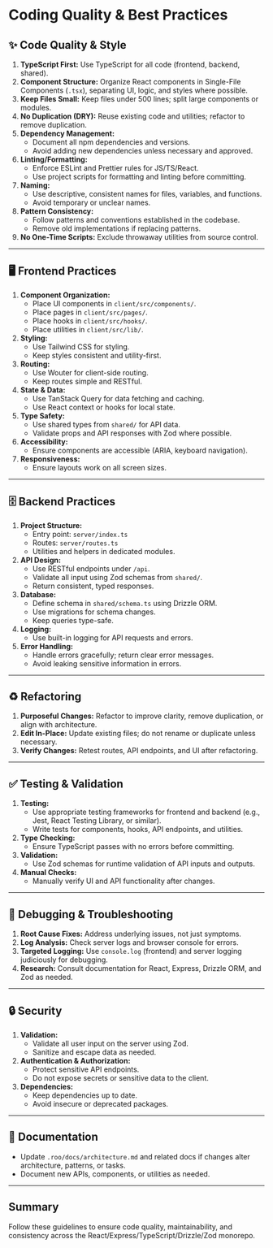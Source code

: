 # Coding Quality & Best Practices

## ✨ Code Quality & Style

1. **TypeScript First:** Use TypeScript for all code (frontend, backend, shared).
2. **Component Structure:** Organize React components in Single-File Components (`.tsx`), separating UI, logic, and styles where possible.
3. **Keep Files Small:** Keep files under 500 lines; split large components or modules.
4. **No Duplication (DRY):** Reuse existing code and utilities; refactor to remove duplication.
5. **Dependency Management:**  
   - Document all npm dependencies and versions.
   - Avoid adding new dependencies unless necessary and approved.
6. **Linting/Formatting:**  
   - Enforce ESLint and Prettier rules for JS/TS/React.
   - Use project scripts for formatting and linting before committing.
7. **Naming:**  
   - Use descriptive, consistent names for files, variables, and functions.
   - Avoid temporary or unclear names.
8. **Pattern Consistency:**  
   - Follow patterns and conventions established in the codebase.
   - Remove old implementations if replacing patterns.
9. **No One-Time Scripts:** Exclude throwaway utilities from source control.

---

## 🖥️ Frontend Practices

1. **Component Organization:**  
   - Place UI components in `client/src/components/`.
   - Place pages in `client/src/pages/`.
   - Place hooks in `client/src/hooks/`.
   - Place utilities in `client/src/lib/`.
2. **Styling:**  
   - Use Tailwind CSS for styling.
   - Keep styles consistent and utility-first.
3. **Routing:**  
   - Use Wouter for client-side routing.
   - Keep routes simple and RESTful.
4. **State & Data:**  
   - Use TanStack Query for data fetching and caching.
   - Use React context or hooks for local state.
5. **Type Safety:**  
   - Use shared types from `shared/` for API data.
   - Validate props and API responses with Zod where possible.
6. **Accessibility:**  
   - Ensure components are accessible (ARIA, keyboard navigation).
7. **Responsiveness:**  
   - Ensure layouts work on all screen sizes.

---

## 🗄️ Backend Practices

1. **Project Structure:**  
   - Entry point: `server/index.ts`
   - Routes: `server/routes.ts`
   - Utilities and helpers in dedicated modules.
2. **API Design:**  
   - Use RESTful endpoints under `/api`.
   - Validate all input using Zod schemas from `shared/`.
   - Return consistent, typed responses.
3. **Database:**  
   - Define schema in `shared/schema.ts` using Drizzle ORM.
   - Use migrations for schema changes.
   - Keep queries type-safe.
4. **Logging:**  
   - Use built-in logging for API requests and errors.
5. **Error Handling:**  
   - Handle errors gracefully; return clear error messages.
   - Avoid leaking sensitive information in errors.

---

## ♻️ Refactoring

1. **Purposeful Changes:** Refactor to improve clarity, remove duplication, or align with architecture.
2. **Edit In-Place:** Update existing files; do not rename or duplicate unless necessary.
3. **Verify Changes:** Retest routes, API endpoints, and UI after refactoring.

---

## ✅ Testing & Validation

1. **Testing:**  
   - Use appropriate testing frameworks for frontend and backend (e.g., Jest, React Testing Library, or similar).
   - Write tests for components, hooks, API endpoints, and utilities.
2. **Type Checking:**  
   - Ensure TypeScript passes with no errors before committing.
3. **Validation:**  
   - Use Zod schemas for runtime validation of API inputs and outputs.
4. **Manual Checks:**  
   - Manually verify UI and API functionality after changes.

---

## 🐛 Debugging & Troubleshooting

1. **Root Cause Fixes:** Address underlying issues, not just symptoms.
2. **Log Analysis:** Check server logs and browser console for errors.
3. **Targeted Logging:** Use `console.log` (frontend) and server logging judiciously for debugging.
4. **Research:** Consult documentation for React, Express, Drizzle ORM, and Zod as needed.

---

## 🔒 Security

1. **Validation:**  
   - Validate all user input on the server using Zod.
   - Sanitize and escape data as needed.
2. **Authentication & Authorization:**  
   - Protect sensitive API endpoints.
   - Do not expose secrets or sensitive data to the client.
3. **Dependencies:**  
   - Keep dependencies up to date.
   - Avoid insecure or deprecated packages.

---

## 📄 Documentation

- Update `.roo/docs/architecture.md` and related docs if changes alter architecture, patterns, or tasks.
- Document new APIs, components, or utilities as needed.

---

## Summary

Follow these guidelines to ensure code quality, maintainability, and consistency across the React/Express/TypeScript/Drizzle/Zod monorepo.